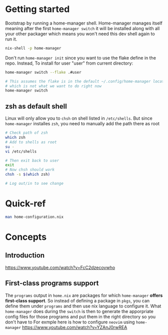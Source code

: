 # Getting started
Bootstrap by running a home-manager shell. Home-manager manages itself meaning
after the first `home-manager switch` it will be installed along with all your
other packager which means you won't need this dev shell again to run it.

```sh
nix-shell -p home-manager
```
Don't run `home-manager init` since you want to use the flake define in the repo.
Instead, To install for user "user" from current directory:
```sh
home-manager switch --flake .#user
```

```sh
# This assumes the flake is in the default ~/.config/home-manager location
# which is not what we want to do right now
home-manager switch
```

## zsh as default shell
Linux will only allow you to `chsh` on shell listed in `/etc/shells`. But since
`home-manager` installes `zsh`, you need to manually add the path there as root

```sh
# Check path of zsh
which zsh
# Add to shells as root
su -
vi /etc/shells

# Then exit back to user
exit
# Now chsh should work
chsh -s $(which zsh)

# Log out/in to see change
```

# Quick-ref
```sh
man home-configuration.nix
```

# Concepts
## Introduction
https://www.youtube.com/watch?v=FcC2dzecovwho

## First-class programs support
The `programs` output in `home.nix` are packages for which `home-manager`
**offers first-class support**. So instead of defining a package in `pkgs`, you
can define them under `programs` and then use nix language to configure it.
What `home-manager` does during the `switch` is then to generate the
apporpriate config files for those programs and put them in the right directory
so you don't have to For exmple here is how to configure `neovim` using
`home-manager` https://www.youtube.com/watch?v=YZAnJ0rwREA



